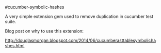 #cucumber-symbolic-hashes

A very simple extension gem used to remove duplication in cucumber test suite. 


<script src="https://gist.github.com/dmorgan3405/910c9fa6b99ba15aacf2.js"></script>


Blog post on why to use this extension: 

http://douglasmorgan.blogspot.com/2014/06/cucumberasttablesymbolichashes.html
